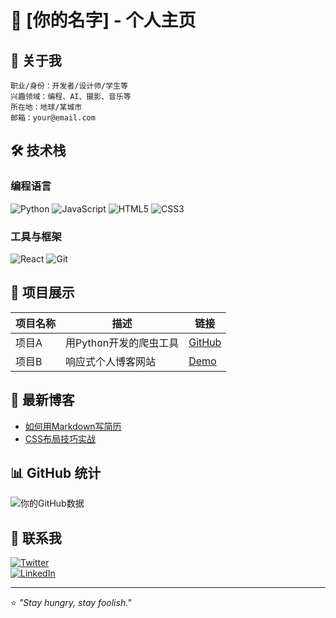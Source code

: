 # 🌟 [你的名字] - 个人主页

## 🚀 关于我  
```text
职业/身份：开发者/设计师/学生等  
兴趣领域：编程、AI、摄影、音乐等  
所在地：地球/某城市  
邮箱：your@email.com  
```

## 🛠 技术栈  
### 编程语言  
![Python](https://img.shields.io/badge/Python-3776AB?logo=python&logoColor=white)
![JavaScript](https://img.shields.io/badge/JavaScript-F7DF1E?logo=javascript&logoColor=black)
![HTML5](https://img.shields.io/badge/HTML5-E34F26?logo=html5&logoColor=white)
![CSS3](https://img.shields.io/badge/CSS3-1572B6?logo=css3&logoColor=white)

### 工具与框架  
![React](https://img.shields.io/badge/React-61DAFB?logo=react&logoColor=black)
![Git](https://img.shields.io/badge/Git-F05032?logo=git&logoColor=white)

## 📂 项目展示  
| 项目名称 | 描述 | 链接 |
|----------|------|------|
| 项目A | 用Python开发的爬虫工具 | [GitHub](/) |
| 项目B | 响应式个人博客网站 | [Demo](/) |

## 📝 最新博客  
- [如何用Markdown写简历](/)  
- [CSS布局技巧实战](/)  

## 📊 GitHub 统计  
![你的GitHub数据](https://github-readme-stats.vercel.app/api?username=你的ID&show_icons=true&theme=radical)

## 🤝 联系我  
[![Twitter](https://img.shields.io/badge/Twitter-1DA1F2?logo=twitter&logoColor=white)](/)  
[![LinkedIn](https://img.shields.io/badge/LinkedIn-0A66C2?logo=linkedin&logoColor=white)](/)  

---

⭐ *"Stay hungry, stay foolish."*  

